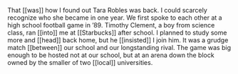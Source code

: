 That [[was]] how I found out Tara Robles was back. I could scarcely recognize who she became in one year. We first spoke to each other at a high school football game in ’89. Timothy Clement, a boy from science class, ran [[into]] me at [[Starbucks]] after school. I planned to study some more and [[head]] back home, but he [[insisted]] I join him. It was a grudge match [[between]] our school and our longstanding rival. The game was big enough to be hosted not at our school, but at an arena down the block owned by the smaller of two [[local]] universities.
